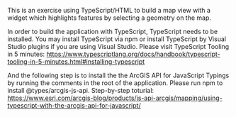 This is an exercise using TypeScript/HTML to build a map view with a widget which highlights features by selecting a geometry on the map.

 
In order to build the application with TypeScript, TypeScript needs to be installed.
You may install TypeScript via npm or install TypeScript by Visual Studio plugins if you are using Visual Studio.
Please visit TypeScript Tooling in 5 minutes: https://www.typescriptlang.org/docs/handbook/typescript-tooling-in-5-minutes.html#installing-typescript

And the following step is to install the the ArcGIS API for JavaScript Typings by running the comments in the root of the application.
Please run npm to install @types/arcgis-js-api.
Step-by-step toturial: https://www.esri.com/arcgis-blog/products/js-api-arcgis/mapping/using-typescript-with-the-arcgis-api-for-javascript/



